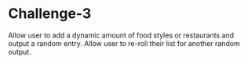 # Challenge-3
Allow user to add a dynamic amount of food styles or restaurants and output a random entry. Allow user to re-roll their list for another random output.

